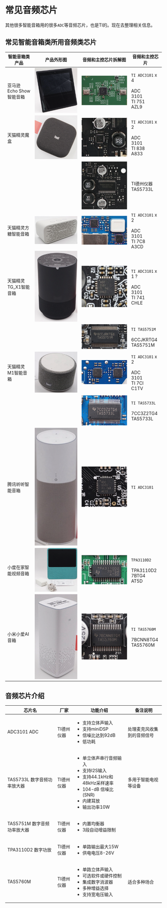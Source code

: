 # 常见音频芯片

其他很多智能音箱用的很多`ADC`等音频芯片，也是TI的。现在去整理相关信息。

## 常见智能音箱类所用音频类芯片

| 智能音箱类产品 | 产品外形图 | 音频和主控芯片拆解图 | 音频和主控芯片 |
| ------------ | -------- | ---------------- | ----------- |
| 亚马逊 Echo Show智能音箱 | ![](../assets/img/amazon_echo_show.png) | ![](../assets/img/echo_show_audio_chip.png) | `TI ADC3101` x 4<br/><br/>ADC<br/>3101<br/>TI 751<br/>AZL9 |
| 天猫精灵魔盒 | ![](../assets/img/tmall_genie_magic_box.png) | ![](../assets/img/magic_box_ti_3101.png) | `TI ADC3101` x 2<br/><br/>ADC<br/>3101<br/>TI 838<br/>A833 |
| | | ![](../assets/img/magic_box_tas5733l.png) | TI德州仪器<br/>TAS5733L |
| 天猫精灵方糖智能音箱 | ![](../assets/img/tmall_genie_candy.png) | ![](../assets/img/candy_adc3101.jpg) | `TI ADC3101` x 2<br/><br/>ADC<br/>3101<br/>TI 7C8<br/>A3CD |
| 天猫精灵TG_X1智能音箱 | ![](../assets/img/tmall_genie_gt_x1.png) | ![](../assets/img/tg_x1_adc3101.png) | `TI ADC3101` x 1 ?<br/><br/>ADC<br/>3101<br/>TI 741<br/>CHLE |
|   |  | ![](../assets/img/tg_x1_ti_tas5751m.png) | `TI TAS5751M`<br/><br/>6CCJKRTG4<br/>TAS5751M |
| 天猫精灵M1智能音箱 | ![](../assets/img/tmall_genie_m1.png) | ![](../assets/img/m1_adc3101.png) | `TI ADC3101` x 2<br/><br/>ADC<br/>3101<br/>TI 7CI<br/>C1TV |
| | | ![](../assets/img/m1_ti_tas5733l.png) | `TI TAS5733L`<br/><br/>7CC3Z2TG4<br/>TAS5733L |
| 腾讯听听智能音箱 | ![](../assets/img/tencent_tingting_speaker.png) | ![](../assets/img/tingting_adc3101.png) | `TI ADC3101` |
| 小度在家智能视频音箱 | ![](../assets/img/xiaodu_at_home_speaker.png) | ![](../assets/img/at_home_tpa3110d2.png) | `TPA3110D2` <br/><br/>TPA3110D2<br/>7BTG4<br/>AT5D |
| 小米小爱AI音箱 | ![](../assets/img/xiaomi_xiaoai_speaker.png) | ![](../assets/img/xiaoai_ti_tas5760m.png) | `TI TAS5760M` <br/><br/>7BCNN8TG4<br/>TAS5760M |

## 音频芯片介绍

| 芯片名 | 厂家 | 功能介绍 | 备注说明 |
| ----- | --- | ------ | ------- |
| ADC3101 ADC | TI德州仪器 | <ul><li>支持立体声输入</li><li>支持miniDSP</li><li>信噪比达到92dB</li><li>低功耗</li></ul> | 处理麦克风收集到的音频信号 |
| TAS5733L 数字音频功率放大器 | TI德州仪器 | <ul><li>单立体声串行音频输入</li><li>支持I2S输入</li><li>支持44.1kHz和48kHz采样速率</li><li>104-dB 信噪比 (SNR)</li><li>内建耳放</li><li>输出功率10W</li></ul> | 多用于智能电视等设备 |
|  TAS5751M 数字音频功率放大器 | TI德州仪器 | <ul><li>内置均衡器</li><li>3段自动增益限制</li></ul> | |
|  TPA3110D2 数字功放 | TI德州仪器 | <ul><li>单路输出最大15W</li><li>供电电压8-26V</li></ul> | |
| TAS5760M | TI德州仪器 | <ul><li>单路立体声输入</li><li>可选软件或硬件控制</li><li>集成数字消波器</li><li>多种增益选择</li><li>支持宽电压输入</li></ul> | 适合多种场合 |
